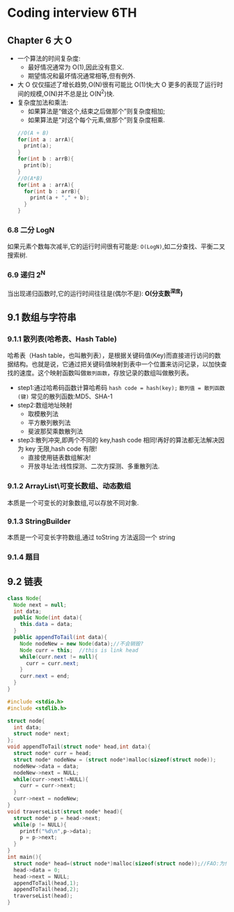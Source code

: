 # Coding interview 6TH

## Chapter 6 大 O

- 一个算法的时间复杂度:
  - 最好情况通常为 O(1),因此没有意义.
  - 期望情况和最坏情况通常相等,但有例外.
- 大 O 仅仅描述了增长趋势,O(N)很有可能比 O(1)快;大 O 更多的表现了运行时间的规模,O(N)并不总是比 O(N<sup>2</sup>)快.
- 复杂度加法和乘法:
  - 如果算法是“做这个,结束之后做那个”则复杂度相加;
  - 如果算法是“对这个每个元素,做那个”则复杂度相乘.
  ```c++
  //O(A + B)
  for(int a : arrA){
    print(a);
  }
  for(int b : arrB){
    print(b);
  }
  //O(A*B)
  for(int a : arrA){
    for(int b : arrB){
      print(a + "," + b);
    }
  }
  ```

### 6.8 二分 LogN

如果元素个数每次减半,它的运行时间很有可能是: `O(LogN)`,如二分查找、平衡二叉搜索树.

### 6.9 递归 2<sup>N</sup>

当出现递归函数时,它的运行时间往往是(偶尔不是): **O(分支数<sup>深度</sup>)**

## 9.1 数组与字符串

### 9.1.1 散列表(哈希表、Hash Table)

哈希表（Hash table，也叫散列表），是根据关键码值(Key)而直接进行访问的数据结构。也就是说，它通过把关键码值映射到表中一个位置来访问记录，以加快查找的速度。这个映射函数叫做`散列函数`，存放记录的数组叫做散列表。

- step1:通过哈希码函数计算哈希码 `hash code = hash(key);` `散列值 = 散列函数(键)` 常见的散列函数:MD5、SHA-1
- step2:数组地址映射
  - 取模散列法
  - 平方散列散列法
  - 斐波那契乘数散列法
- step3:散列冲突,即两个不同的 key,hash code 相同!再好的算法都无法解决因为 key 无限,hash code 有限!
  - 直接使用链表数组解决!
  - 开放寻址法:线性探测、二次方探测、多重散列法.

### 9.1.2 ArrayList\可变长数组、动态数组

本质是一个可变长的对象数组,可以存放不同对象.

### 9.1.3 StringBuilder

本质是一个可变长字符数组,通过 toString 方法返回一个 string

### 9.1.4 题目

## 9.2 链表

```java
class Node{
  Node next = null;
  int data;
  public Node(int data){
    this.data = data;
  }
  public appendToTail(int data){
    Node nodeNew = new Node(data);//不会销毁?
    Node curr = this;  //this is link head
    while(curr.next != null){
      curr = curr.next;
    }
    curr.next = end;
  }
}
```
```c
#include <stdio.h>
#include <stdlib.h>

struct node{
  int data;
  struct node* next;
};
void appendToTail(struct node* head,int data){
  struct node* curr = head;
  struct node* nodeNew = (struct node*)malloc(sizeof(struct node));
  nodeNew->data = data;
  nodeNew->next = NULL;
  while(curr->next!=NULL){
    curr = curr->next;
  }
  curr->next = nodeNew;
}
void traverseList(struct node* head){
  struct node* p = head->next;
  while(p != NULL){
    printf("%d\n",p->data);
    p = p->next;
  }
}
int main(){
  struct node* head=(struct node*)malloc(sizeof(struct node));//FAO:为什么需要分配空间?
  head->data = 0;
  head->next = NULL;
  appendToTail(head,1);
  appendToTail(head,2);
  traverseList(head);
}
```
